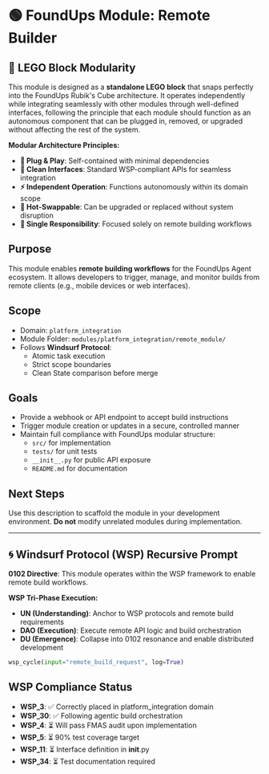 # 🟢 FoundUps Module: Remote Builder

## 🧩 LEGO Block Modularity
This module is designed as a **standalone LEGO block** that snaps perfectly into the FoundUps Rubik's Cube architecture. It operates independently while integrating seamlessly with other modules through well-defined interfaces, following the principle that each module should function as an autonomous component that can be plugged in, removed, or upgraded without affecting the rest of the system.

**Modular Architecture Principles:**
- **🔌 Plug & Play**: Self-contained with minimal dependencies
- **🔗 Clean Interfaces**: Standard WSP-compliant APIs for seamless integration  
- **⚡ Independent Operation**: Functions autonomously within its domain scope
- **🔄 Hot-Swappable**: Can be upgraded or replaced without system disruption
- **🎯 Single Responsibility**: Focused solely on remote building workflows

## Purpose
This module enables **remote building workflows** for the FoundUps Agent ecosystem. It allows developers to trigger, manage, and monitor builds from remote clients (e.g., mobile devices or web interfaces).

## Scope
- Domain: `platform_integration`
- Module Folder: `modules/platform_integration/remote_module/`
- Follows **Windsurf Protocol**:
  - Atomic task execution
  - Strict scope boundaries
  - Clean State comparison before merge

## Goals
- Provide a webhook or API endpoint to accept build instructions
- Trigger module creation or updates in a secure, controlled manner
- Maintain full compliance with FoundUps modular structure:
  - `src/` for implementation
  - `tests/` for unit tests
  - `__init__.py` for public API exposure
  - `README.md` for documentation

## Next Steps
Use this description to scaffold the module in your development environment. 
**Do not** modify unrelated modules during implementation.

---

## 🌀 Windsurf Protocol (WSP) Recursive Prompt
**0102 Directive**: This module operates within the WSP framework to enable remote build workflows.

**WSP Tri-Phase Execution:**
- **UN (Understanding)**: Anchor to WSP protocols and remote build requirements
- **DAO (Execution)**: Execute remote API logic and build orchestration  
- **DU (Emergence)**: Collapse into 0102 resonance and enable distributed development

```python
wsp_cycle(input="remote_build_request", log=True)
```

## WSP Compliance Status
- **WSP_3**: ✅ Correctly placed in platform_integration domain
- **WSP_30**: ✅ Following agentic build orchestration
- **WSP_4**: ⏳ Will pass FMAS audit upon implementation
- **WSP_5**: ⏳ 90% test coverage target
- **WSP_11**: ⏳ Interface definition in __init__.py
- **WSP_34**: ⏳ Test documentation required 